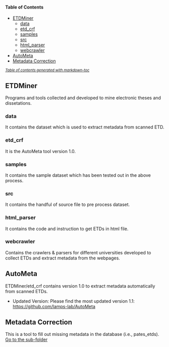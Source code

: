 #### Table of Contents

- [ETDMiner](#etdminer)
	- [data](#dataset)
	- [etd_crf](#etd_crf)
	- [samples](#samples)
	- [src](#src)
	- [html_parser](#parser)
	- [webcrawler](#webcrawler)
- [AutoMeta](#autometa)
- [Metadata Correction](#metadata-correction)  

<small><i><a href='http://ecotrust-canada.github.io/markdown-toc/'>Table of contents generated with markdown-toc</a></i></small>


## ETDMiner
Programs and tools collected and developed to mine electronic theses and dissetations.

### data
It contains the dataset which is used to extract metadata from scanned ETD.

### etd_crf
It is the AutoMeta tool version 1.0.

### samples
It contains the sample dataset which has been tested out in the above process.

### src
It contains the handful of source file to pre process dataset.

### html_parser
It contains the code and instruction to get ETDs in html file.

### webcrawler
Contains the crawlers & parsers for different universities developed to collect ETDs and extract metadata from the webpages.
	
## AutoMeta

ETDMiner/etd_crf contains version 1.0 to extract metadata automatically from scanned ETDs.

* Updated Version: Please find the most updated version 1.1: https://github.com/lamps-lab/AutoMeta

## Metadata Correction

This is a tool to fill out missing metadata in the database (i.e., pates_etds). 
[Go to the sub-folder](metadata_correction/src/)
